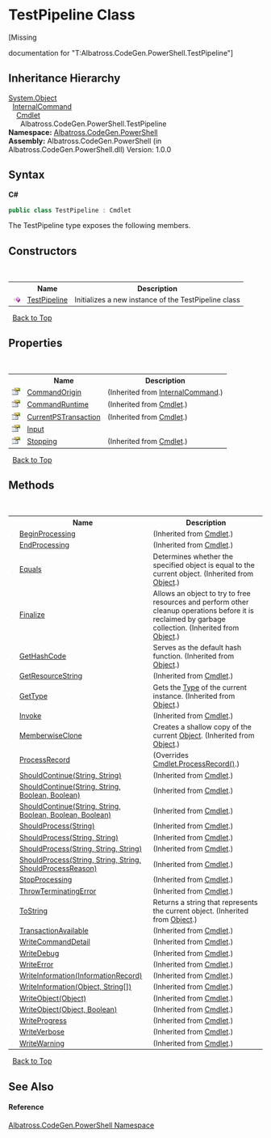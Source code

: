 # TestPipeline Class
 

\[Missing <summary> documentation for "T:Albatross.CodeGen.PowerShell.TestPipeline"\]


## Inheritance Hierarchy
<a href="http://msdn2.microsoft.com/en-us/library/e5kfa45b" target="_blank">System.Object</a><br />&nbsp;&nbsp;<a href="http://msdn2.microsoft.com/en-us/library/ms582793" target="_blank">InternalCommand</a><br />&nbsp;&nbsp;&nbsp;&nbsp;<a href="http://msdn2.microsoft.com/en-us/library/ms582518" target="_blank">Cmdlet</a><br />&nbsp;&nbsp;&nbsp;&nbsp;&nbsp;&nbsp;Albatross.CodeGen.PowerShell.TestPipeline<br />
**Namespace:**&nbsp;<a href="73820E42">Albatross.CodeGen.PowerShell</a><br />**Assembly:**&nbsp;Albatross.CodeGen.PowerShell (in Albatross.CodeGen.PowerShell.dll) Version: 1.0.0

## Syntax

**C#**<br />
``` C#
public class TestPipeline : Cmdlet
```

The TestPipeline type exposes the following members.


## Constructors
&nbsp;<table><tr><th></th><th>Name</th><th>Description</th></tr><tr><td>![Public method](media/pubmethod.gif "Public method")</td><td><a href="4F57B9FB">TestPipeline</a></td><td>
Initializes a new instance of the TestPipeline class</td></tr></table>&nbsp;
<a href="#testpipeline-class">Back to Top</a>

## Properties
&nbsp;<table><tr><th></th><th>Name</th><th>Description</th></tr><tr><td>![Public property](media/pubproperty.gif "Public property")</td><td><a href="http://msdn2.microsoft.com/en-us/library/dd128179" target="_blank">CommandOrigin</a></td><td> (Inherited from <a href="http://msdn2.microsoft.com/en-us/library/ms582793" target="_blank">InternalCommand</a>.)</td></tr><tr><td>![Public property](media/pubproperty.gif "Public property")</td><td><a href="http://msdn2.microsoft.com/en-us/library/ms581056" target="_blank">CommandRuntime</a></td><td> (Inherited from <a href="http://msdn2.microsoft.com/en-us/library/ms582518" target="_blank">Cmdlet</a>.)</td></tr><tr><td>![Public property](media/pubproperty.gif "Public property")</td><td><a href="http://msdn2.microsoft.com/en-us/library/dd128144" target="_blank">CurrentPSTransaction</a></td><td> (Inherited from <a href="http://msdn2.microsoft.com/en-us/library/ms582518" target="_blank">Cmdlet</a>.)</td></tr><tr><td>![Public property](media/pubproperty.gif "Public property")</td><td><a href="D5B42C76">Input</a></td><td /></tr><tr><td>![Public property](media/pubproperty.gif "Public property")</td><td><a href="http://msdn2.microsoft.com/en-us/library/ms581057" target="_blank">Stopping</a></td><td> (Inherited from <a href="http://msdn2.microsoft.com/en-us/library/ms582518" target="_blank">Cmdlet</a>.)</td></tr></table>&nbsp;
<a href="#testpipeline-class">Back to Top</a>

## Methods
&nbsp;<table><tr><th></th><th>Name</th><th>Description</th></tr><tr><td>![Protected method](media/protmethod.gif "Protected method")</td><td><a href="http://msdn2.microsoft.com/en-us/library/ms568245" target="_blank">BeginProcessing</a></td><td> (Inherited from <a href="http://msdn2.microsoft.com/en-us/library/ms582518" target="_blank">Cmdlet</a>.)</td></tr><tr><td>![Protected method](media/protmethod.gif "Protected method")</td><td><a href="http://msdn2.microsoft.com/en-us/library/ms568246" target="_blank">EndProcessing</a></td><td> (Inherited from <a href="http://msdn2.microsoft.com/en-us/library/ms582518" target="_blank">Cmdlet</a>.)</td></tr><tr><td>![Public method](media/pubmethod.gif "Public method")</td><td><a href="http://msdn2.microsoft.com/en-us/library/bsc2ak47" target="_blank">Equals</a></td><td>
Determines whether the specified object is equal to the current object.
 (Inherited from <a href="http://msdn2.microsoft.com/en-us/library/e5kfa45b" target="_blank">Object</a>.)</td></tr><tr><td>![Protected method](media/protmethod.gif "Protected method")</td><td><a href="http://msdn2.microsoft.com/en-us/library/4k87zsw7" target="_blank">Finalize</a></td><td>
Allows an object to try to free resources and perform other cleanup operations before it is reclaimed by garbage collection.
 (Inherited from <a href="http://msdn2.microsoft.com/en-us/library/e5kfa45b" target="_blank">Object</a>.)</td></tr><tr><td>![Public method](media/pubmethod.gif "Public method")</td><td><a href="http://msdn2.microsoft.com/en-us/library/zdee4b3y" target="_blank">GetHashCode</a></td><td>
Serves as the default hash function.
 (Inherited from <a href="http://msdn2.microsoft.com/en-us/library/e5kfa45b" target="_blank">Object</a>.)</td></tr><tr><td>![Public method](media/pubmethod.gif "Public method")</td><td><a href="http://msdn2.microsoft.com/en-us/library/ms568247" target="_blank">GetResourceString</a></td><td> (Inherited from <a href="http://msdn2.microsoft.com/en-us/library/ms582518" target="_blank">Cmdlet</a>.)</td></tr><tr><td>![Public method](media/pubmethod.gif "Public method")</td><td><a href="http://msdn2.microsoft.com/en-us/library/dfwy45w9" target="_blank">GetType</a></td><td>
Gets the <a href="http://msdn2.microsoft.com/en-us/library/42892f65" target="_blank">Type</a> of the current instance.
 (Inherited from <a href="http://msdn2.microsoft.com/en-us/library/e5kfa45b" target="_blank">Object</a>.)</td></tr><tr><td>![Public method](media/pubmethod.gif "Public method")</td><td><a href="http://msdn2.microsoft.com/en-us/library/ms568248" target="_blank">Invoke</a></td><td> (Inherited from <a href="http://msdn2.microsoft.com/en-us/library/ms582518" target="_blank">Cmdlet</a>.)</td></tr><tr><td>![Protected method](media/protmethod.gif "Protected method")</td><td><a href="http://msdn2.microsoft.com/en-us/library/57ctke0a" target="_blank">MemberwiseClone</a></td><td>
Creates a shallow copy of the current <a href="http://msdn2.microsoft.com/en-us/library/e5kfa45b" target="_blank">Object</a>.
 (Inherited from <a href="http://msdn2.microsoft.com/en-us/library/e5kfa45b" target="_blank">Object</a>.)</td></tr><tr><td>![Protected method](media/protmethod.gif "Protected method")</td><td><a href="7234D202">ProcessRecord</a></td><td> (Overrides <a href="http://msdn2.microsoft.com/en-us/library/ms568254" target="_blank">Cmdlet.ProcessRecord()</a>.)</td></tr><tr><td>![Public method](media/pubmethod.gif "Public method")</td><td><a href="http://msdn2.microsoft.com/en-us/library/ms568259" target="_blank">ShouldContinue(String, String)</a></td><td> (Inherited from <a href="http://msdn2.microsoft.com/en-us/library/ms582518" target="_blank">Cmdlet</a>.)</td></tr><tr><td>![Public method](media/pubmethod.gif "Public method")</td><td><a href="http://msdn2.microsoft.com/en-us/library/ms568262" target="_blank">ShouldContinue(String, String, Boolean, Boolean)</a></td><td> (Inherited from <a href="http://msdn2.microsoft.com/en-us/library/ms582518" target="_blank">Cmdlet</a>.)</td></tr><tr><td>![Public method](media/pubmethod.gif "Public method")</td><td><a href="http://msdn2.microsoft.com/en-us/library/mt659128" target="_blank">ShouldContinue(String, String, Boolean, Boolean, Boolean)</a></td><td> (Inherited from <a href="http://msdn2.microsoft.com/en-us/library/ms582518" target="_blank">Cmdlet</a>.)</td></tr><tr><td>![Public method](media/pubmethod.gif "Public method")</td><td><a href="http://msdn2.microsoft.com/en-us/library/ms568267" target="_blank">ShouldProcess(String)</a></td><td> (Inherited from <a href="http://msdn2.microsoft.com/en-us/library/ms582518" target="_blank">Cmdlet</a>.)</td></tr><tr><td>![Public method](media/pubmethod.gif "Public method")</td><td><a href="http://msdn2.microsoft.com/en-us/library/ms568271" target="_blank">ShouldProcess(String, String)</a></td><td> (Inherited from <a href="http://msdn2.microsoft.com/en-us/library/ms582518" target="_blank">Cmdlet</a>.)</td></tr><tr><td>![Public method](media/pubmethod.gif "Public method")</td><td><a href="http://msdn2.microsoft.com/en-us/library/ms568273" target="_blank">ShouldProcess(String, String, String)</a></td><td> (Inherited from <a href="http://msdn2.microsoft.com/en-us/library/ms582518" target="_blank">Cmdlet</a>.)</td></tr><tr><td>![Public method](media/pubmethod.gif "Public method")</td><td><a href="http://msdn2.microsoft.com/en-us/library/ms568276" target="_blank">ShouldProcess(String, String, String, ShouldProcessReason)</a></td><td> (Inherited from <a href="http://msdn2.microsoft.com/en-us/library/ms582518" target="_blank">Cmdlet</a>.)</td></tr><tr><td>![Protected method](media/protmethod.gif "Protected method")</td><td><a href="http://msdn2.microsoft.com/en-us/library/ms568281" target="_blank">StopProcessing</a></td><td> (Inherited from <a href="http://msdn2.microsoft.com/en-us/library/ms582518" target="_blank">Cmdlet</a>.)</td></tr><tr><td>![Public method](media/pubmethod.gif "Public method")</td><td><a href="http://msdn2.microsoft.com/en-us/library/ms568283" target="_blank">ThrowTerminatingError</a></td><td> (Inherited from <a href="http://msdn2.microsoft.com/en-us/library/ms582518" target="_blank">Cmdlet</a>.)</td></tr><tr><td>![Public method](media/pubmethod.gif "Public method")</td><td><a href="http://msdn2.microsoft.com/en-us/library/7bxwbwt2" target="_blank">ToString</a></td><td>
Returns a string that represents the current object.
 (Inherited from <a href="http://msdn2.microsoft.com/en-us/library/e5kfa45b" target="_blank">Object</a>.)</td></tr><tr><td>![Public method](media/pubmethod.gif "Public method")</td><td><a href="http://msdn2.microsoft.com/en-us/library/dd182395" target="_blank">TransactionAvailable</a></td><td> (Inherited from <a href="http://msdn2.microsoft.com/en-us/library/ms582518" target="_blank">Cmdlet</a>.)</td></tr><tr><td>![Public method](media/pubmethod.gif "Public method")</td><td><a href="http://msdn2.microsoft.com/en-us/library/ms568366" target="_blank">WriteCommandDetail</a></td><td> (Inherited from <a href="http://msdn2.microsoft.com/en-us/library/ms582518" target="_blank">Cmdlet</a>.)</td></tr><tr><td>![Public method](media/pubmethod.gif "Public method")</td><td><a href="http://msdn2.microsoft.com/en-us/library/ms568368" target="_blank">WriteDebug</a></td><td> (Inherited from <a href="http://msdn2.microsoft.com/en-us/library/ms582518" target="_blank">Cmdlet</a>.)</td></tr><tr><td>![Public method](media/pubmethod.gif "Public method")</td><td><a href="http://msdn2.microsoft.com/en-us/library/ms568369" target="_blank">WriteError</a></td><td> (Inherited from <a href="http://msdn2.microsoft.com/en-us/library/ms582518" target="_blank">Cmdlet</a>.)</td></tr><tr><td>![Public method](media/pubmethod.gif "Public method")</td><td><a href="http://msdn2.microsoft.com/en-us/library/mt659142" target="_blank">WriteInformation(InformationRecord)</a></td><td> (Inherited from <a href="http://msdn2.microsoft.com/en-us/library/ms582518" target="_blank">Cmdlet</a>.)</td></tr><tr><td>![Public method](media/pubmethod.gif "Public method")</td><td><a href="http://msdn2.microsoft.com/en-us/library/mt659129" target="_blank">WriteInformation(Object, String[])</a></td><td> (Inherited from <a href="http://msdn2.microsoft.com/en-us/library/ms582518" target="_blank">Cmdlet</a>.)</td></tr><tr><td>![Public method](media/pubmethod.gif "Public method")</td><td><a href="http://msdn2.microsoft.com/en-us/library/ms568371" target="_blank">WriteObject(Object)</a></td><td> (Inherited from <a href="http://msdn2.microsoft.com/en-us/library/ms582518" target="_blank">Cmdlet</a>.)</td></tr><tr><td>![Public method](media/pubmethod.gif "Public method")</td><td><a href="http://msdn2.microsoft.com/en-us/library/ms568370" target="_blank">WriteObject(Object, Boolean)</a></td><td> (Inherited from <a href="http://msdn2.microsoft.com/en-us/library/ms582518" target="_blank">Cmdlet</a>.)</td></tr><tr><td>![Public method](media/pubmethod.gif "Public method")</td><td><a href="http://msdn2.microsoft.com/en-us/library/ms568372" target="_blank">WriteProgress</a></td><td> (Inherited from <a href="http://msdn2.microsoft.com/en-us/library/ms582518" target="_blank">Cmdlet</a>.)</td></tr><tr><td>![Public method](media/pubmethod.gif "Public method")</td><td><a href="http://msdn2.microsoft.com/en-us/library/ms568373" target="_blank">WriteVerbose</a></td><td> (Inherited from <a href="http://msdn2.microsoft.com/en-us/library/ms582518" target="_blank">Cmdlet</a>.)</td></tr><tr><td>![Public method](media/pubmethod.gif "Public method")</td><td><a href="http://msdn2.microsoft.com/en-us/library/ms568374" target="_blank">WriteWarning</a></td><td> (Inherited from <a href="http://msdn2.microsoft.com/en-us/library/ms582518" target="_blank">Cmdlet</a>.)</td></tr></table>&nbsp;
<a href="#testpipeline-class">Back to Top</a>

## See Also


#### Reference
<a href="73820E42">Albatross.CodeGen.PowerShell Namespace</a><br />
